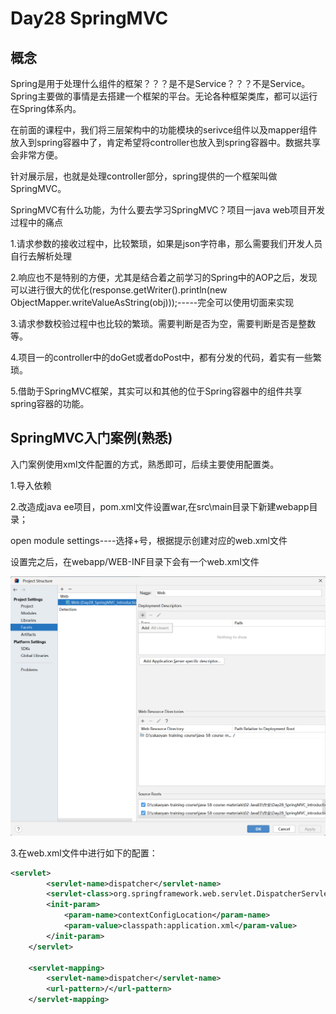 

# Day28 SpringMVC

## 概念

Spring是用于处理什么组件的框架？？？是不是Service？？？不是Service。Spring主要做的事情是去搭建一个框架的平台。无论各种框架类库，都可以运行在Spring体系内。

在前面的课程中，我们将三层架构中的功能模块的serivce组件以及mapper组件放入到spring容器中了，肯定希望将controller也放入到spring容器中。数据共享会非常方便。

针对展示层，也就是处理controller部分，spring提供的一个框架叫做SpringMVC。

SpringMVC有什么功能，为什么要去学习SpringMVC？项目一java web项目开发过程中的痛点

1.请求参数的接收过程中，比较繁琐，如果是json字符串，那么需要我们开发人员自行去解析处理

2.响应也不是特别的方便，尤其是结合着之前学习的Spring中的AOP之后，发现可以进行很大的优化(response.getWriter().println(new ObjectMapper.writeValueAsString(obj)));-----完全可以使用切面来实现

3.请求参数校验过程中也比较的繁琐。需要判断是否为空，需要判断是否是整数等。

4.项目一的controller中的doGet或者doPost中，都有分发的代码，着实有一些繁琐。

5.借助于SpringMVC框架，其实可以和其他的位于Spring容器中的组件共享spring容器的功能。





## SpringMVC入门案例(熟悉)

入门案例使用xml文件配置的方式，熟悉即可，后续主要使用配置类。

1.导入依赖



2.改造成java ee项目，pom.xml文件设置<packaging>war</packaging>,在src\main目录下新建webapp目录；

open module settings----选择+号，根据提示创建对应的web.xml文件

设置完之后，在webapp/WEB-INF目录下会有一个web.xml文件

![image-20240515103752870](assets/image-20240515103752870.png)



3.在web.xml文件中进行如下的配置：

```xml
<servlet>
        <servlet-name>dispatcher</servlet-name>
        <servlet-class>org.springframework.web.servlet.DispatcherServlet</servlet-class>
        <init-param>
            <param-name>contextConfigLocation</param-name>
            <param-value>classpath:application.xml</param-value>
        </init-param>
    </servlet>

    <servlet-mapping>
        <servlet-name>dispatcher</servlet-name>
        <url-pattern>/</url-pattern>
    </servlet-mapping>
```







